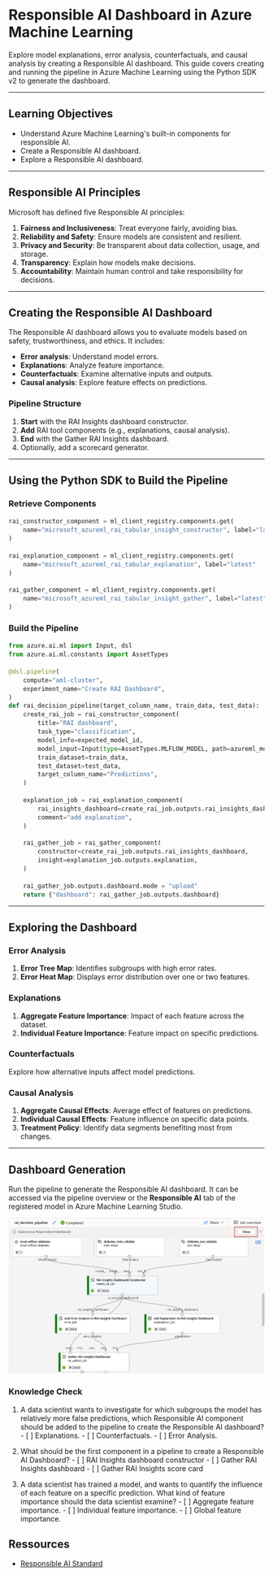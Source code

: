# Responsible AI Dashboard in Azure Machine Learning

Explore model explanations, error analysis, counterfactuals, and causal analysis by creating a Responsible AI dashboard. This guide covers creating and running the pipeline in Azure Machine Learning using the Python SDK v2 to generate the dashboard.

---

## Learning Objectives
- Understand Azure Machine Learning's built-in components for responsible AI.
- Create a Responsible AI dashboard.
- Explore a Responsible AI dashboard.

---

## Responsible AI Principles
Microsoft has defined five Responsible AI principles:

1. **Fairness and Inclusiveness**: Treat everyone fairly, avoiding bias.
2. **Reliability and Safety**: Ensure models are consistent and resilient.
3. **Privacy and Security**: Be transparent about data collection, usage, and storage.
4. **Transparency**: Explain how models make decisions.
5. **Accountability**: Maintain human control and take responsibility for decisions.

---

## Creating the Responsible AI Dashboard

The Responsible AI dashboard allows you to evaluate models based on safety, trustworthiness, and ethics. It includes:

- **Error analysis**: Understand model errors.
- **Explanations**: Analyze feature importance.
- **Counterfactuals**: Examine alternative inputs and outputs.
- **Causal analysis**: Explore feature effects on predictions.

### Pipeline Structure
1. **Start** with the RAI Insights dashboard constructor.
2. **Add** RAI tool components (e.g., explanations, causal analysis).
3. **End** with the Gather RAI Insights dashboard.
4. Optionally, add a scorecard generator.

---

## Using the Python SDK to Build the Pipeline

### Retrieve Components
```python
rai_constructor_component = ml_client_registry.components.get(
    name="microsoft_azureml_rai_tabular_insight_constructor", label="latest"
)

rai_explanation_component = ml_client_registry.components.get(
    name="microsoft_azureml_rai_tabular_explanation", label="latest"
)

rai_gather_component = ml_client_registry.components.get(
    name="microsoft_azureml_rai_tabular_insight_gather", label="latest"
)
```

### Build the Pipeline
```python
from azure.ai.ml import Input, dsl
from azure.ai.ml.constants import AssetTypes

@dsl.pipeline(
    compute="aml-cluster",
    experiment_name="Create RAI Dashboard",
)
def rai_decision_pipeline(target_column_name, train_data, test_data):
    create_rai_job = rai_constructor_component(
        title="RAI dashboard",
        task_type="classification",
        model_info=expected_model_id,
        model_input=Input(type=AssetTypes.MLFLOW_MODEL, path=azureml_model_id),
        train_dataset=train_data,
        test_dataset=test_data,
        target_column_name="Predictions",
    )

    explanation_job = rai_explanation_component(
        rai_insights_dashboard=create_rai_job.outputs.rai_insights_dashboard,
        comment="add explanation",
    )

    rai_gather_job = rai_gather_component(
        constructor=create_rai_job.outputs.rai_insights_dashboard,
        insight=explanation_job.outputs.explanation,
    )

    rai_gather_job.outputs.dashboard.mode = "upload"
    return {"dashboard": rai_gather_job.outputs.dashboard}
```

---

## Exploring the Dashboard

### Error Analysis
1. **Error Tree Map**: Identifies subgroups with high error rates.
2. **Error Heat Map**: Displays error distribution over one or two features.

### Explanations
1. **Aggregate Feature Importance**: Impact of each feature across the dataset.
2. **Individual Feature Importance**: Feature impact on specific predictions.

### Counterfactuals
Explore how alternative inputs affect model predictions.

### Causal Analysis
1. **Aggregate Causal Effects**: Average effect of features on predictions.
2. **Individual Causal Effects**: Feature influence on specific data points.
3. **Treatment Policy**: Identify data segments benefiting most from changes.

---

## Dashboard Generation
Run the pipeline to generate the Responsible AI dashboard. It can be accessed via the pipeline overview or the **Responsible AI** tab of the registered model in Azure Machine Learning Studio.

![Responsible AI Dashboard](img/responsible-pipeline.png)


### Knowledge Check

1. A data scientist wants to investigate for which subgroups the model has relatively more false predictions, which Responsible AI component should be added to the pipeline to create the Responsible AI dashboard? 
        - [ ] Explanations.
        - [ ] Counterfactuals.
        - [ ] Error Analysis.

2. What should be the first component in a pipeline to create a Responsible AI Dashboard? 
        - [ ] RAI Insights dashboard constructor
        - [ ] Gather RAI Insights dashboard
        - [ ] Gather RAI Insights score card

3. A data scientist has trained a model, and wants to quantify the influence of each feature on a specific prediction. What kind of feature importance should the data scientist examine? 
        - [ ] Aggregate feature importance.
        - [ ] Individual feature importance.
        - [ ] Global feature importance.



## Ressources
- [ Responsible AI Standard](https://blogs.microsoft.com/wp-content/uploads/prod/sites/5/2022/06/Microsoft-Responsible-AI-Standard-v2-General-Requirements-3.pdf)